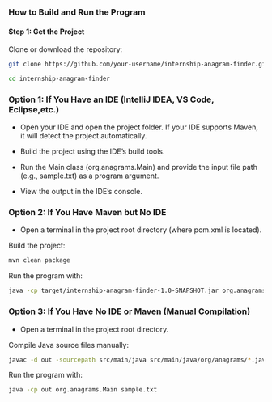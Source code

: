 
### How to Build and Run the Program
#### Step 1: Get the Project
Clone or download the repository:

```bash
git clone https://github.com/your-username/internship-anagram-finder.git

cd internship-anagram-finder
```
### Option 1: If You Have an IDE (IntelliJ IDEA, VS Code, Eclipse,etc.)
- Open your IDE and open the project folder.
  If your IDE supports Maven, it will detect the project automatically.

- Build the project using the IDE’s build tools.

- Run the Main class (org.anagrams.Main) and provide the input file path (e.g., sample.txt) as a program argument.

- View the output in the IDE’s console.

### Option 2: If You Have Maven but No IDE
- Open a terminal in the project root directory (where pom.xml is located).

Build the project:

```bash
mvn clean package
```
Run the program with:

```bash
java -cp target/internship-anagram-finder-1.0-SNAPSHOT.jar org.anagrams.Main sample.txt
```

### Option 3: If You Have No IDE or Maven (Manual Compilation)
- Open a terminal in the project root directory.

Compile Java source files manually:

```bash
javac -d out -sourcepath src/main/java src/main/java/org/anagrams/*.java
```
Run the program with:

```bash
java -cp out org.anagrams.Main sample.txt
```

